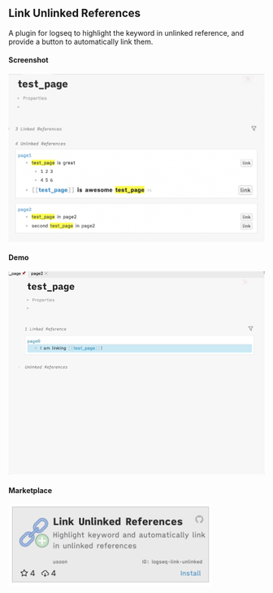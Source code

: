 ## Link Unlinked References

A plugin for logseq to highlight the keyword in unlinked reference, and provide a button to automatically link them. 

#### Screenshot
![](image/20221101130528.png)  

#### Demo
![Demo](image/demo.gif)

#### Marketplace
<img src="image/20221101130630.png" alt="drawing" width="400"/>
